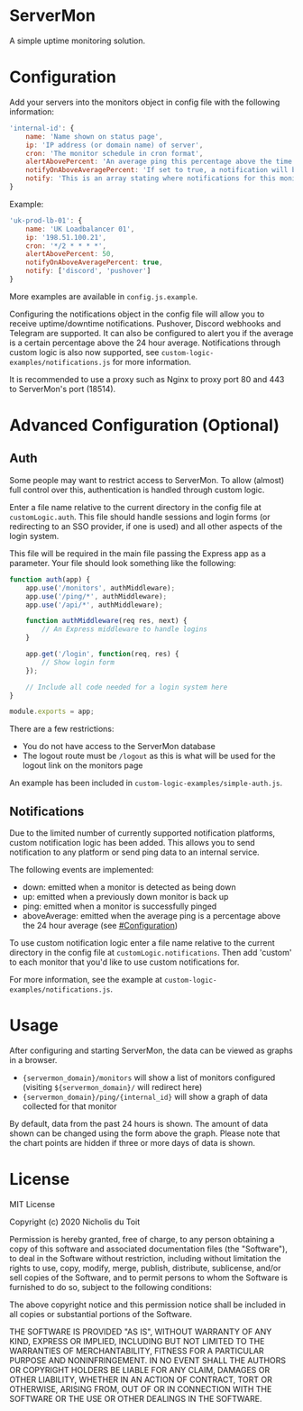 # ServerMon

A simple uptime monitoring solution.

# Configuration

Add your servers into the monitors object in config file with the following information:

```js
'internal-id': {
	name: 'Name shown on status page',
	ip: 'IP address (or domain name) of server',
	cron: 'The monitor schedule in cron format',
	alertAbovePercent: 'An average ping this percentage above the time period average will be highlighed in red on the ping chart and may trigger a notification (see next option)',
	notifyOnAboveAveragePercent: 'If set to true, a notification will be sent if the average ping is `alertAbovePercent`% above the 24 hour average',
	notify: 'This is an array stating where notifications for this monitor are sent'
}
```

Example:

```js
'uk-prod-lb-01': {
	name: 'UK Loadbalancer 01',
	ip: '198.51.100.21',
	cron: '*/2 * * * *',
	alertAbovePercent: 50,
	notifyOnAboveAveragePercent: true,
	notify: ['discord', 'pushover']
}
```

More examples are available in `config.js.example`.

Configuring the notifications object in the config file will allow you to receive uptime/downtime notifications. Pushover, Discord webhooks and Telegram are supported. It can also be configured to alert you if the average is a certain percentage above the 24 hour average. Notifications through custom logic is also now supported, see `custom-logic-examples/notifications.js` for more information.

It is recommended to use a proxy such as Nginx to proxy port 80 and 443 to ServerMon's port (18514).

# Advanced Configuration (Optional)

## Auth

Some people may want to restrict access to ServerMon. To allow (almost) full control over this, authentication is handled through custom logic.

Enter a file name relative to the current directory in the config file at `customLogic.auth`. This file should handle sessions and login forms (or redirecting to an SSO provider, if one is used) and all other aspects of the login system.

This file will be required in the main file passing the Express app as a parameter. Your file should look something like the following:

```js
function auth(app) {
	app.use('/monitors', authMiddleware);
	app.use('/ping/*', authMiddleware);
	app.use('/api/*', authMiddleware);

	function authMiddleware(req res, next) {
		// An Express middleware to handle logins
	}

	app.get('/login', function(req, res) {
		// Show login form
	});

	// Include all code needed for a login system here
}

module.exports = app;
```

There are a few restrictions:

- You do not have access to the ServerMon database
- The logout route must be `/logout` as this is what will be used for the logout link on the monitors page

An example has been included in `custom-logic-examples/simple-auth.js`.

## Notifications

Due to the limited number of currently supported notification platforms, custom notification logic has been added. This allows you to send notification to any platform or send ping data to an internal service.

The following events are implemented:

- down: emitted when a monitor is detected as being down
- up: emitted when a previously down monitor is back up
- ping: emitted when a monitor is successfully pinged
- aboveAverage: emitted when the average ping is a percentage above the 24 hour average (see [#Configuration](configuration))

To use custom notification logic enter a file name relative to the current directory in the config file at `customLogic.notifications`. Then add 'custom' to each monitor that you'd like to use custom notifications for.

For more information, see the example at `custom-logic-examples/notifications.js`.

# Usage

After configuring and starting ServerMon, the data can be viewed as graphs in a browser.

- `{servermon_domain}/monitors` will show a list of monitors configured (visiting `${servermon_domain}/` will redirect here)
- `{servermon_domain}/ping/{internal_id}` will show a graph of data collected for that monitor

By default, data from the past 24 hours is shown. The amount of data shown can be changed using the form above the graph. Please note that the chart points are hidden if three or more days of data is shown.


# License

MIT License

Copyright (c) 2020 Nicholis du Toit

Permission is hereby granted, free of charge, to any person obtaining a copy
of this software and associated documentation files (the "Software"), to deal
in the Software without restriction, including without limitation the rights
to use, copy, modify, merge, publish, distribute, sublicense, and/or sell
copies of the Software, and to permit persons to whom the Software is
furnished to do so, subject to the following conditions:

The above copyright notice and this permission notice shall be included in all
copies or substantial portions of the Software.

THE SOFTWARE IS PROVIDED "AS IS", WITHOUT WARRANTY OF ANY KIND, EXPRESS OR
IMPLIED, INCLUDING BUT NOT LIMITED TO THE WARRANTIES OF MERCHANTABILITY,
FITNESS FOR A PARTICULAR PURPOSE AND NONINFRINGEMENT. IN NO EVENT SHALL THE
AUTHORS OR COPYRIGHT HOLDERS BE LIABLE FOR ANY CLAIM, DAMAGES OR OTHER
LIABILITY, WHETHER IN AN ACTION OF CONTRACT, TORT OR OTHERWISE, ARISING FROM,
OUT OF OR IN CONNECTION WITH THE SOFTWARE OR THE USE OR OTHER DEALINGS IN THE
SOFTWARE.